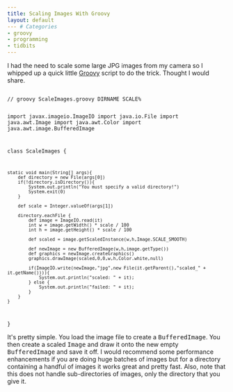 ```yaml
---
title: Scaling Images With Groovy
layout: default
--- # Categories
- groovy
- programming
- tidbits
---
```


I had the need to scale some large JPG images from my camera so I whipped up a quick little <a href="http://groovy.codehaus.org">Groovy</a> script to do the trick. Thought I would share.

<code>
// groovy ScaleImages.groovy DIRNAME SCALE%
    
import javax.imageio.ImageIO
import java.io.File
import java.awt.Image
import java.awt.Color
import java.awt.image.BufferedImage
    
class ScaleImages {
    
    static void main(String[] args){
        def directory = new File(args[0])
        if(!directory.isDirectory()){
            System.out.println("You must specify a valid directory!")
            System.exit(0)
        }
    
        def scale = Integer.valueOf(args[1])
    
        directory.eachFile {
            def image = ImageIO.read(it)
            int w = image.getWidth() * scale / 100
            int h = image.getHeight() * scale / 100
    
            def scaled = image.getScaledInstance(w,h,Image.SCALE_SMOOTH)
   
            def newImage = new BufferedImage(w,h,image.getType())
            def graphics = newImage.createGraphics()
            graphics.drawImage(scaled,0,0,w,h,Color.white,null)
			
            if(ImageIO.write(newImage,"jpg",new File(it.getParent(),"scaled_" + it.getName()))){
                System.out.println("scaled: " + it);
            } else {
                System.out.println("failed: " + it);
            }
        }
    }
}</code>

It's pretty simple. You load the image file to create a <tt>BufferedImage</tt>. You then create a scaled <tt>Image</tt> and draw it onto the new empty <tt>BufferedImage</tt> and save it off. I would recommend some performance enhancements if you are doing huge batches of images but for a directory containing a handful of images it works great and pretty fast. Also, note that this does not handle sub-directories of images, only the directory that you give it.

